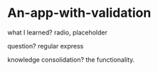 # An-app-with-validation

what I learned?
radio, placeholder


question? 
regular express



knowledge consolidation?
the functionality.
